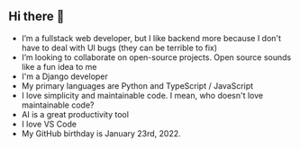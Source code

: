 ## Hi there 👋
- I’m a fullstack web developer, but I like backend more because I don't have to deal with UI bugs (they can be terrible to fix)
- I’m looking to collaborate on open-source projects. Open source sounds like a fun idea to me
- I'm a Django developer
- My primary languages are Python and TypeScript / JavaScript
- I love simplicity and maintainable code. I mean, who doesn't love maintainable code?
- AI is a great productivity tool
- I love VS Code
- My GitHub birthday is January 23rd, 2022.
